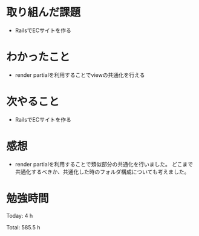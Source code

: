 # 取り組んだ課題
- RailsでECサイトを作る

# わかったこと
- render partialを利用することでviewの共通化を行える
  
# 次やること
- RailsでECサイトを作る

# 感想
- render partialを利用することで類似部分の共通化を行いました。
どこまで共通化するべきか、共通化した時のフォルダ構成についても考えました。

# 勉強時間
Today: 4 h

Total: 585.5 h
